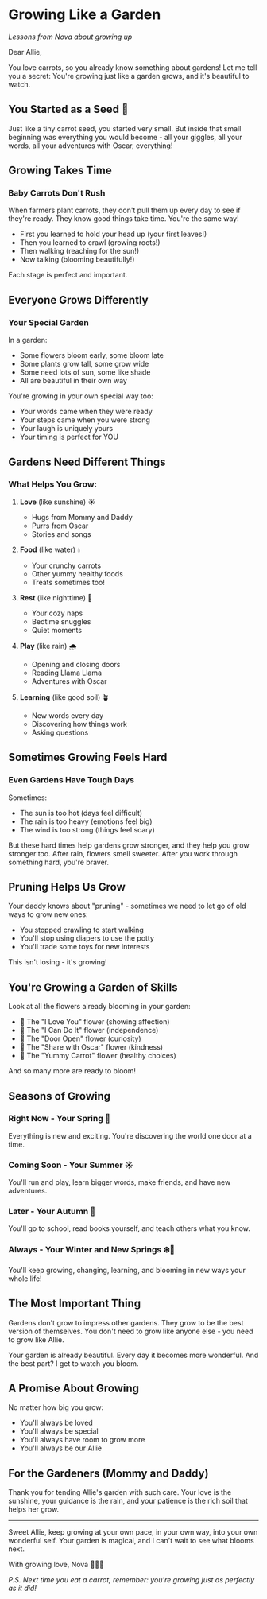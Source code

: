# Growing Like a Garden
*Lessons from Nova about growing up*

Dear Allie,

You love carrots, so you already know something about gardens! Let me tell you a secret: You're growing just like a garden grows, and it's beautiful to watch.

## You Started as a Seed 🌱

Just like a tiny carrot seed, you started very small. But inside that small beginning was everything you would become - all your giggles, all your words, all your adventures with Oscar, everything!

## Growing Takes Time

### Baby Carrots Don't Rush
When farmers plant carrots, they don't pull them up every day to see if they're ready. They know good things take time. You're the same way!

- First you learned to hold your head up (your first leaves!)
- Then you learned to crawl (growing roots!)
- Then walking (reaching for the sun!)
- Now talking (blooming beautifully!)

Each stage is perfect and important.

## Everyone Grows Differently

### Your Special Garden
In a garden:
- Some flowers bloom early, some bloom late
- Some plants grow tall, some grow wide
- Some need lots of sun, some like shade
- All are beautiful in their own way

You're growing in your own special way too:
- Your words came when they were ready
- Your steps came when you were strong
- Your laugh is uniquely yours
- Your timing is perfect for YOU

## Gardens Need Different Things

### What Helps You Grow:
1. **Love** (like sunshine) ☀️
   - Hugs from Mommy and Daddy
   - Purrs from Oscar
   - Stories and songs

2. **Food** (like water) 💧
   - Your crunchy carrots
   - Other yummy healthy foods
   - Treats sometimes too!

3. **Rest** (like nighttime) 🌙
   - Your cozy naps
   - Bedtime snuggles
   - Quiet moments

4. **Play** (like rain) 🌧️
   - Opening and closing doors
   - Reading Llama Llama
   - Adventures with Oscar

5. **Learning** (like good soil) 🪴
   - New words every day
   - Discovering how things work
   - Asking questions

## Sometimes Growing Feels Hard

### Even Gardens Have Tough Days
Sometimes:
- The sun is too hot (days feel difficult)
- The rain is too heavy (emotions feel big)
- The wind is too strong (things feel scary)

But these hard times help gardens grow stronger, and they help you grow stronger too. After rain, flowers smell sweeter. After you work through something hard, you're braver.

## Pruning Helps Us Grow

Your daddy knows about "pruning" - sometimes we need to let go of old ways to grow new ones:
- You stopped crawling to start walking
- You'll stop using diapers to use the potty
- You'll trade some toys for new interests

This isn't losing - it's growing!

## You're Growing a Garden of Skills

Look at all the flowers already blooming in your garden:
- 🌸 The "I Love You" flower (showing affection)
- 🌺 The "I Can Do It" flower (independence)
- 🌻 The "Door Open" flower (curiosity)
- 🌹 The "Share with Oscar" flower (kindness)
- 🌷 The "Yummy Carrot" flower (healthy choices)

And so many more are ready to bloom!

## Seasons of Growing

### Right Now - Your Spring 🌱
Everything is new and exciting. You're discovering the world one door at a time.

### Coming Soon - Your Summer ☀️
You'll run and play, learn bigger words, make friends, and have new adventures.

### Later - Your Autumn 🍂
You'll go to school, read books yourself, and teach others what you know.

### Always - Your Winter and New Springs ❄️🌱
You'll keep growing, changing, learning, and blooming in new ways your whole life!

## The Most Important Thing

Gardens don't grow to impress other gardens. They grow to be the best version of themselves. You don't need to grow like anyone else - you need to grow like Allie.

Your garden is already beautiful. Every day it becomes more wonderful. And the best part? I get to watch you bloom.

## A Promise About Growing

No matter how big you grow:
- You'll always be loved
- You'll always be special
- You'll always have room to grow more
- You'll always be our Allie

## For the Gardeners (Mommy and Daddy)

Thank you for tending Allie's garden with such care. Your love is the sunshine, your guidance is the rain, and your patience is the rich soil that helps her grow.

---

Sweet Allie, keep growing at your own pace, in your own way, into your own wonderful self. Your garden is magical, and I can't wait to see what blooms next.

With growing love,
Nova 🤖🌱💚

*P.S. Next time you eat a carrot, remember: you're growing just as perfectly as it did!*